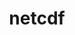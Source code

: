 ---
title: "netcdf"
layout: cache
category: package
meta: {"versions": ["4.7.1"], "compilers": ["gcc@7.3.0"]}
spec_files: 
 - "netcdf@4.7.1%gcc@7.3.0~dap~hdf4+mpi~parallel-netcdf+pic+shared maxdims=1024 maxvars=8192 arch=linux-rhel8-x86_64 ^hdf5@1.10.5%gcc@7.3.0~cxx~debug~fortran+hl+mpi+pic+shared~szip~threadsafe patches=b61e2f0 arch=linux-rhel8-x86_64 ^libiconv@1.16%gcc@7.3.0 arch=linux-rhel8-x86_64 ^libpciaccess@0.13.5%gcc@7.3.0 arch=linux-rhel8-x86_64 ^libxml2@2.9.9%gcc@7.3.0~python arch=linux-rhel8-x86_64 ^mpich@3.2.1%gcc@7.3.0+hydra+pci+romio~slurm~verbs~wrapperrpath device=ch3 netmod=tcp pmi=pmi arch=linux-rhel8-x86_64 ^xz@5.2.4%gcc@7.3.0 arch=linux-rhel8-x86_64 ^zlib@1.2.11%gcc@7.3.0+optimize+pic+shared arch=linux-rhel8-x86_64": spec-0.json
 - "netcdf@4.7.1%gcc@7.3.0~dap~hdf4+mpi~parallel-netcdf+pic+shared maxdims=1024 maxvars=8192 arch=linux-rhel7-x86_64 ^hdf5@1.10.5%gcc@7.3.0~cxx~debug~fortran+hl+mpi+pic+shared~szip~threadsafe patches=b61e2f0 arch=linux-rhel7-x86_64 ^libiconv@1.16%gcc@7.3.0 arch=linux-rhel7-x86_64 ^libpciaccess@0.13.5%gcc@7.3.0 arch=linux-rhel7-x86_64 ^libxml2@2.9.9%gcc@7.3.0~python arch=linux-rhel7-x86_64 ^mpich@3.2.1%gcc@7.3.0+hydra+pci+romio~slurm~verbs~wrapperrpath device=ch3 netmod=tcp pmi=pmi arch=linux-rhel7-x86_64 ^xz@5.2.4%gcc@7.3.0 arch=linux-rhel7-x86_64 ^zlib@1.2.11%gcc@7.3.0+optimize+pic+shared arch=linux-rhel7-x86_64": spec-1.json
 - "netcdf@4.7.1%gcc@7.3.0~dap~hdf4+mpi~parallel-netcdf+pic+shared maxdims=1024 maxvars=8192 arch=linux-centos8-x86_64 ^hdf5@1.10.5%gcc@7.3.0~cxx~debug~fortran+hl+mpi+pic+shared~szip~threadsafe patches=b61e2f0 arch=linux-centos8-x86_64 ^libiconv@1.16%gcc@7.3.0 arch=linux-centos8-x86_64 ^libpciaccess@0.13.5%gcc@7.3.0 arch=linux-centos8-x86_64 ^libxml2@2.9.9%gcc@7.3.0~python arch=linux-centos8-x86_64 ^mpich@3.2.1%gcc@7.3.0+hydra+pci+romio~slurm~verbs~wrapperrpath device=ch3 netmod=tcp pmi=pmi arch=linux-centos8-x86_64 ^xz@5.2.4%gcc@7.3.0 arch=linux-centos8-x86_64 ^zlib@1.2.11%gcc@7.3.0+optimize+pic+shared arch=linux-centos8-x86_64": spec-2.json
 - "netcdf@4.7.1%gcc@7.3.0~dap~hdf4+mpi~parallel-netcdf+pic+shared maxdims=1024 maxvars=8192 arch=linux-ubuntu18.04-ppc64le ^hdf5@1.10.5%gcc@7.3.0~cxx~debug~fortran+hl+mpi+pic+shared~szip~threadsafe patches=b61e2f0 arch=linux-ubuntu18.04-ppc64le ^libiconv@1.16%gcc@7.3.0 arch=linux-ubuntu18.04-ppc64le ^libpciaccess@0.13.5%gcc@7.3.0 arch=linux-ubuntu18.04-ppc64le ^libxml2@2.9.9%gcc@7.3.0~python arch=linux-ubuntu18.04-ppc64le ^mpich@3.2.1%gcc@7.3.0+hydra+pci+romio~slurm~verbs~wrapperrpath device=ch3 netmod=tcp pmi=pmi arch=linux-ubuntu18.04-ppc64le ^xz@5.2.4%gcc@7.3.0 arch=linux-ubuntu18.04-ppc64le ^zlib@1.2.11%gcc@7.3.0+optimize+pic+shared arch=linux-ubuntu18.04-ppc64le": spec-3.json
 - "netcdf@4.7.1%gcc@7.3.0~dap~hdf4+mpi~parallel-netcdf+pic+shared maxdims=1024 maxvars=8192 arch=linux-rhel7-ppc64le ^hdf5@1.10.5%gcc@7.3.0~cxx~debug~fortran+hl+mpi+pic+shared~szip~threadsafe patches=b61e2f0 arch=linux-rhel7-ppc64le ^libiconv@1.16%gcc@7.3.0 arch=linux-rhel7-ppc64le ^libpciaccess@0.13.5%gcc@7.3.0 arch=linux-rhel7-ppc64le ^libxml2@2.9.9%gcc@7.3.0~python arch=linux-rhel7-ppc64le ^mpich@3.2.1%gcc@7.3.0+hydra+pci+romio~slurm~verbs~wrapperrpath device=ch3 netmod=tcp pmi=pmi arch=linux-rhel7-ppc64le ^xz@5.2.4%gcc@7.3.0 arch=linux-rhel7-ppc64le ^zlib@1.2.11%gcc@7.3.0+optimize+pic+shared arch=linux-rhel7-ppc64le": spec-4.json
 - "netcdf@4.7.1%gcc@7.3.0~dap~hdf4+mpi~parallel-netcdf+pic+shared maxdims=1024 maxvars=8192 arch=linux-centos7-ppc64le ^hdf5@1.10.5%gcc@7.3.0~cxx~debug~fortran+hl+mpi+pic+shared~szip~threadsafe patches=b61e2f0 arch=linux-centos7-ppc64le ^libiconv@1.16%gcc@7.3.0 arch=linux-centos7-ppc64le ^libpciaccess@0.13.5%gcc@7.3.0 arch=linux-centos7-ppc64le ^libxml2@2.9.9%gcc@7.3.0~python arch=linux-centos7-ppc64le ^mpich@3.2.1%gcc@7.3.0+hydra+pci+romio~slurm~verbs~wrapperrpath device=ch3 netmod=tcp pmi=pmi arch=linux-centos7-ppc64le ^xz@5.2.4%gcc@7.3.0 arch=linux-centos7-ppc64le ^zlib@1.2.11%gcc@7.3.0+optimize+pic+shared arch=linux-centos7-ppc64le": spec-5.json
 - "netcdf@4.7.1%gcc@7.3.0~dap~hdf4+mpi~parallel-netcdf+pic+shared maxdims=1024 maxvars=8192 arch=linux-ubuntu18.04-x86_64 ^hdf5@1.10.5%gcc@7.3.0~cxx~debug~fortran+hl+mpi+pic+shared~szip~threadsafe patches=b61e2f0 arch=linux-ubuntu18.04-x86_64 ^libiconv@1.16%gcc@7.3.0 arch=linux-ubuntu18.04-x86_64 ^libpciaccess@0.13.5%gcc@7.3.0 arch=linux-ubuntu18.04-x86_64 ^libxml2@2.9.9%gcc@7.3.0~python arch=linux-ubuntu18.04-x86_64 ^mpich@3.2.1%gcc@7.3.0+hydra+pci+romio~slurm~verbs~wrapperrpath device=ch3 netmod=tcp pmi=pmi arch=linux-ubuntu18.04-x86_64 ^xz@5.2.4%gcc@7.3.0 arch=linux-ubuntu18.04-x86_64 ^zlib@1.2.11%gcc@7.3.0+optimize+pic+shared arch=linux-ubuntu18.04-x86_64": spec-6.json
 - "netcdf@4.7.1%gcc@7.3.0~dap~hdf4+mpi~parallel-netcdf+pic+shared maxdims=1024 maxvars=8192 arch=linux-centos7-x86_64 ^hdf5@1.10.5%gcc@7.3.0~cxx~debug~fortran+hl+mpi+pic+shared~szip~threadsafe patches=b61e2f0 arch=linux-centos7-x86_64 ^libiconv@1.16%gcc@7.3.0 arch=linux-centos7-x86_64 ^libpciaccess@0.13.5%gcc@7.3.0 arch=linux-centos7-x86_64 ^libxml2@2.9.9%gcc@7.3.0~python arch=linux-centos7-x86_64 ^mpich@3.2.1%gcc@7.3.0+hydra+pci+romio~slurm~verbs~wrapperrpath device=ch3 netmod=tcp pmi=pmi arch=linux-centos7-x86_64 ^xz@5.2.4%gcc@7.3.0 arch=linux-centos7-x86_64 ^zlib@1.2.11%gcc@7.3.0+optimize+pic+shared arch=linux-centos7-x86_64": spec-7.json

---